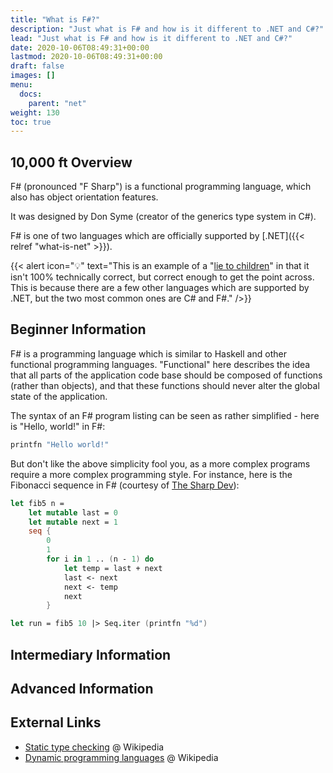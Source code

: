 ```yaml
---
title: "What is F#?"
description: "Just what is F# and how is it different to .NET and C#?"
lead: "Just what is F# and how is it different to .NET and C#?"
date: 2020-10-06T08:49:31+00:00
lastmod: 2020-10-06T08:49:31+00:00
draft: false
images: []
menu:
  docs:
    parent: "net"
weight: 130
toc: true
---
```


## 10,000 ft Overview

F# (pronounced "F Sharp") is a functional programming language, which also has object orientation features.

It was designed by Don Syme (creator of the generics type system in C#).

F# is one of two languages which are officially supported by [.NET]({{< relref "what-is-net" >}}).

{{< alert icon="💡" text="This is an example of a &quot;[lie to children](https://en.wikipedia.org/wiki/Lie-to-children)&quot; in that it isn't 100% technically correct, but correct enough to get the point across. This is because there are a few other languages which are supported by .NET, but the two most common ones are C# and F#." />}}

## Beginner Information

F# is a programming language which is similar to Haskell and other functional programming languages. "Functional" here describes the idea that all parts of the application code base should be composed of functions (rather than objects), and that these functions should never alter the global state of the application.

The syntax of an F# program listing can be seen as rather simplified - here is "Hello, world!" in F#:

```fsharp
printfn "Hello world!"
```

But don't like the above simplicity fool you, as a more complex programs require a more complex programming style. For instance, here is the Fibonacci sequence in F# (courtesy of [The Sharp Dev](https://thesharperdev.com/posts/fsharp-fibonacci-five-ways/)):

```fsharp
let fib5 n = 
    let mutable last = 0
    let mutable next = 1
    seq {
        0
        1
        for i in 1 .. (n - 1) do
            let temp = last + next
            last <- next
            next <- temp
            next
        }

let run = fib5 10 |> Seq.iter (printfn "%d")

```

## Intermediary Information

## Advanced Information

## External Links

- [Static type checking](https://en.wikipedia.org/wiki/Type_system#Static_type_checking) @ Wikipedia
- [Dynamic programming languages](https://en.wikipedia.org/wiki/Dynamic_programming_language) @ Wikipedia
